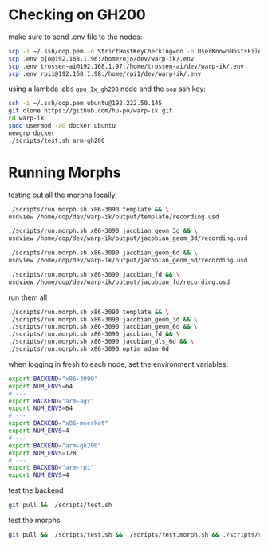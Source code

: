 # Checking on GH200

make sure to send .env file to the nodes:

```bash
scp -i ~/.ssh/oop.pem -o StrictHostKeyChecking=no -o UserKnownHostsFile=/dev/null .env ubuntu@192.222.50.145:/home/ubuntu/warp-ik/.env
scp .env ojo@192.168.1.96:/home/ojo/dev/warp-ik/.env
scp .env trossen-ai@192.168.1.97:/home/trossen-ai/dev/warp-ik/.env
scp .env rpi1@192.168.1.98:/home/rpi1/dev/warp-ik/.env
```

using a lambda labs `gpu_1x_gh200` node and the `oop` ssh key:

```bash
ssh -i ~/.ssh/oop.pem ubuntu@192.222.50.145
git clone https://github.com/hu-po/warp-ik.git
cd warp-ik
sudo usermod -aG docker ubuntu
newgrp docker
./scripts/test.sh arm-gh200
```

# Running Morphs

testing out all the morphs locally

```bash
./scripts/run.morph.sh x86-3090 template && \
usdview /home/oop/dev/warp-ik/output/template/recording.usd
```

```bash
./scripts/run.morph.sh x86-3090 jacobian_geom_3d && \
usdview /home/oop/dev/warp-ik/output/jacobian_geom_3d/recording.usd
```

```bash
./scripts/run.morph.sh x86-3090 jacobian_geom_6d && \
usdview /home/oop/dev/warp-ik/output/jacobian_geom_6d/recording.usd
```

```bash
./scripts/run.morph.sh x86-3090 jacobian_fd && \
usdview /home/oop/dev/warp-ik/output/jacobian_fd/recording.usd
```

run them all

```bash
./scripts/run.morph.sh x86-3090 template && \
./scripts/run.morph.sh x86-3090 jacobian_geom_3d && \
./scripts/run.morph.sh x86-3090 jacobian_geom_6d && \
./scripts/run.morph.sh x86-3090 jacobian_fd && \
./scripts/run.morph.sh x86-3090 jacobian_dls_6d && \
./scripts/run.morph.sh x86-3090 optim_adam_6d
```

when logging in fresh to each node, set the environment variables:

```bash
export BACKEND="x86-3090"
export NUM_ENVS=64
# ---
export BACKEND="arm-agx"
export NUM_ENVS=64
# ---
export BACKEND="x86-meerkat"
export NUM_ENVS=4
# ---
export BACKEND="arm-gh200"
export NUM_ENVS=128
# ---
export BACKEND="arm-rpi"
export NUM_ENVS=4
```

test the backend

```bash
git pull && ./scripts/test.sh
```

test the morphs

```bash
git pull && ./scripts/test.sh && ./scripts/test.morph.sh && ./scripts/run.morph.sh jacobian_geom_6d
```

